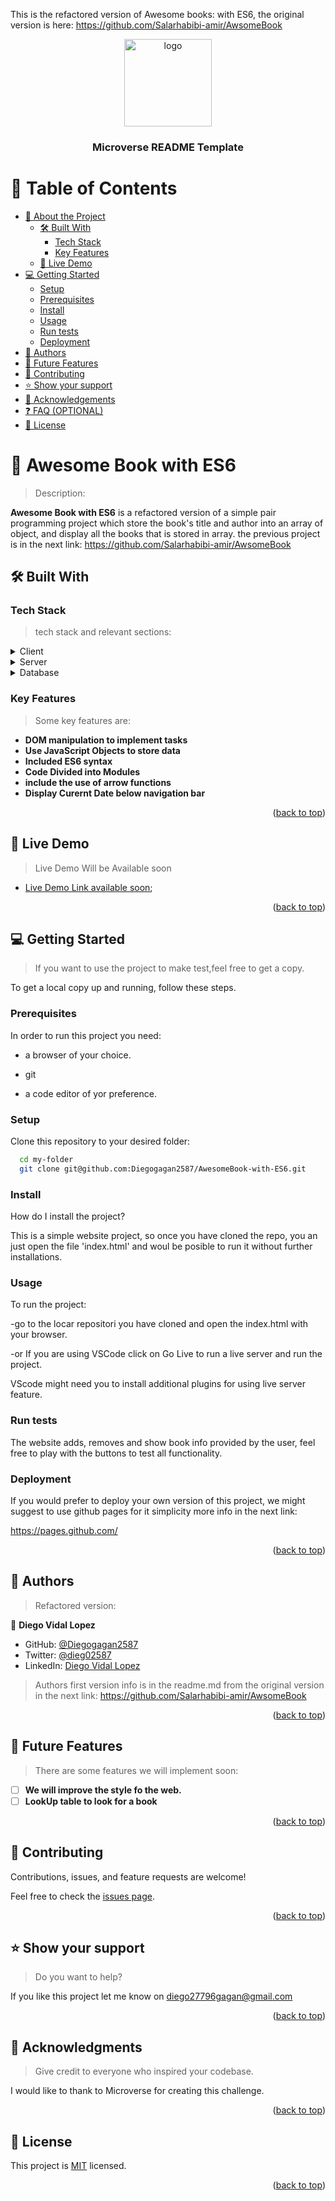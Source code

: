 This is the refactored version of Awesome books: with ES6, the original version is here: https://github.com/Salarhabibi-amir/AwsomeBook
<a name="readme-top"></a>

<!--
HOW TO USE:
This is an example of how you may give instructions on setting up your project locally.

Modify this file to match your project and remove sections that don't apply.

REQUIRED SECTIONS:
- Table of Contents
- About the Project
  - Built With
  - Live Demo
- Getting Started
- Authors
- Future Features
- Contributing
- Show your support
- Acknowledgements
- License

OPTIONAL SECTIONS:
- FAQ

After you're finished please remove all the comments and instructions!
-->

<div align="center">
  <!-- You are encouraged to replace this logo with your own! Otherwise you can also remove it. -->
  <img src="murple_logo.png" alt="logo" width="140"  height="auto" />
  <br/>

  <h3><b>Microverse README Template</b></h3>

</div>

<!-- TABLE OF CONTENTS -->

# 📗 Table of Contents

- [📖 About the Project](#about-project)
  - [🛠 Built With](#built-with)
    - [Tech Stack](#tech-stack)
    - [Key Features](#key-features)
  - [🚀 Live Demo](#live-demo)
- [💻 Getting Started](#getting-started)
  - [Setup](#setup)
  - [Prerequisites](#prerequisites)
  - [Install](#install)
  - [Usage](#usage)
  - [Run tests](#run-tests)
  - [Deployment](#deployment)
- [👥 Authors](#authors)
- [🔭 Future Features](#future-features)
- [🤝 Contributing](#contributing)
- [⭐️ Show your support](#support)
- [🙏 Acknowledgements](#acknowledgements)
- [❓ FAQ (OPTIONAL)](#faq)
- [📝 License](#license)

<!-- PROJECT DESCRIPTION -->

# 📖  Awesome Book with ES6  <a id="about-project"></a>

> Description:

**Awesome Book with ES6**  is a refactored version of a simple pair programming project which store the book's title and author into an array of object, and display all the books that is stored in array. the previous project is in the next link:
https://github.com/Salarhabibi-amir/AwsomeBook


## 🛠 Built With <a name="built-with"></a>

### Tech Stack <a name="tech-stack"></a>

> tech stack and relevant sections:

<details>
  <summary>Client</summary>
  <ul>
    <li><a href="https://developer.mozilla.org/es/docs/Web/HTML">HTML</a></li>
    <li><a href="https://developer.mozilla.org/es/docs/Web/CSS">CSS</a></li>
    <li><a href="https://developer.mozilla.org/es/docs/Web/JavaScript">JavaScript</a></li>
  </ul>
</details>

<details>
  <summary>Server</summary>
  <ul>
    <li><a href="https://pages.github.com/">Github Pages</a></li>
  </ul>
</details>

<details>
<summary>Database</summary>
  <ul>
    <li><a href="#">Not Applicable so far</a></li>
  </ul>
</details>

<!-- Features -->

### Key Features <a name="key-features"></a>

> Some key features are:

- **DOM manipulation to implement tasks**
- **Use JavaScript Objects to store data**
- **Included ES6 syntax**
- **Code Divided into Modules**
- **include the use of arrow functions**
- **Display Curernt Date below navigation bar**

<p align="right">(<a href="#readme-top">back to top</a>)</p>

<!-- LIVE DEMO -->

## 🚀 Live Demo <a name="live-demo"></a>

> Live Demo Will be Available soon

- [Live Demo Link available soon](https://google.com);

<p align="right">(<a href="#readme-top">back to top</a>)</p>

<!-- GETTING STARTED -->

## 💻 Getting Started <a name="getting-started"></a>

> If you want to use the project to make test,feel free to get a copy.

To get a local copy up and running, follow these steps.

### Prerequisites

In order to run this project you need:

- a browser of your choice.

- git

- a code editor of yor preference.



### Setup

Clone this repository to your desired folder:

```sh
  cd my-folder
  git clone git@github.com:Diegogagan2587/AwesomeBook-with-ES6.git
```


### Install

How do I install the project?

This is a simple website project, so once you have cloned the repo,
 you an just open the file 'index.html' and woul be posible to run it without further installations.

### Usage

To run the project:

-go to the locar repositori you have cloned and open the index.html with your browser.

-or If you are using VSCode click on Go Live to run a live server and run the project.

VScode might need you to install additional plugins for using live server feature.

### Run tests

The website adds, removes and show book info provided by the user, 
feel free to play with the buttons to test all functionality.

### Deployment

If you would prefer to deploy your own version of this project, we might suggest to use github pages for it simplicity
more info in the next link:

https://pages.github.com/

<p align="right">(<a href="#readme-top">back to top</a>)</p>

<!-- AUTHORS -->

## 👥 Authors <a name="authors"></a>

> Refactored version:

👤 **Diego Vidal Lopez**

- GitHub: [@Diegogagan2587](https://github.com/Diegogagan2587)
- Twitter: [@dieg02587](https://twitter.com/dieg02587)
- LinkedIn: [Diego Vidal Lopez](https://www.linkedin.com/in/diego-vidal2587/)

> Authors first version info is in the readme.md from the original version in the next link:
https://github.com/Salarhabibi-amir/AwsomeBook

<p align="right">(<a href="#readme-top">back to top</a>)</p>

<!-- FUTURE FEATURES -->

## 🔭 Future Features <a name="future-features"></a>

> There are some features we will implement soon:

- [ ] **We will improve the style fo the web.**
- [ ] **LookUp table to look for a book**

<p align="right">(<a href="#readme-top">back to top</a>)</p>

<!-- CONTRIBUTING -->

## 🤝 Contributing <a name="contributing"></a>

Contributions, issues, and feature requests are welcome!

Feel free to check the [issues page](https://github.com/Diegogagan2587/AwesomeBook-with-ES6/issues/1).

<p align="right">(<a href="#readme-top">back to top</a>)</p>

<!-- SUPPORT -->

## ⭐️ Show your support <a name="support"></a>

> Do you want to help?

If you like this project let me know on diego27796gagan@gmail.com

<p align="right">(<a href="#readme-top">back to top</a>)</p>

<!-- ACKNOWLEDGEMENTS -->

## 🙏 Acknowledgments <a name="acknowledgements"></a>

> Give credit to everyone who inspired your codebase.

I would like to thank to Microverse for creating this challenge.

<p align="right">(<a href="#readme-top">back to top</a>)</p>



## 📝 License <a name="license"></a>

This project is [MIT](./LICENSE) licensed.

<p align="right">(<a href="#readme-top">back to top</a>)</p>